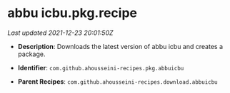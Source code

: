 # abbu icbu.pkg.recipe

_Last updated 2021-12-23 20:01:50Z_

- **Description**: Downloads the latest version of abbu icbu and creates a package.

- **Identifier**: `com.github.ahousseini-recipes.pkg.abbuicbu`

- **Parent Recipes**: `com.github.ahousseini-recipes.download.abbuicbu`
